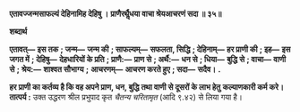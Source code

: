 **एतावज्जन्मसाफल्यं देहिनामिह देहिषु ।** **प्राणैरर्थैॢधया वाचा श्रेयआचरणं सदा ॥ ३५॥** 

**शब्दार्थ** 

**एतावत्—** **इस तक** **; जन्म—** **जन्म की** **; साफल्यम्—** **सफलता, सिद्धि** **; देहिनाम्—** **हर प्राणी की** **; इह—** **इस जगत में** **; देहिषु—** **देहधारियों के प्रति** **; प्राणै:—** **प्राण से** **; अर्थै:—** **धन से** **; धिया—** **बुद्धि से** **; वाचा—** **वाणी से** **; श्रेय:—** **शाश्वत सौभाग्य** **;** **आचरणम्—** **आचरण करते हुए** **; सदा—** **सदैव।** **.** 

**हर प्राणी का कर्तव्य है कि वह अपने प्राण, धन, बुद्धि तथा वाणी से दूसरों के लाभ हेतु** **कल्याणकारी कर्म करे।** **तात्पर्य :** उक्त उद्धरण श्रील प्रभुपाद कृत *चैतन्य चरितामृत* (आदि ९.४२) से लिया गया है।  